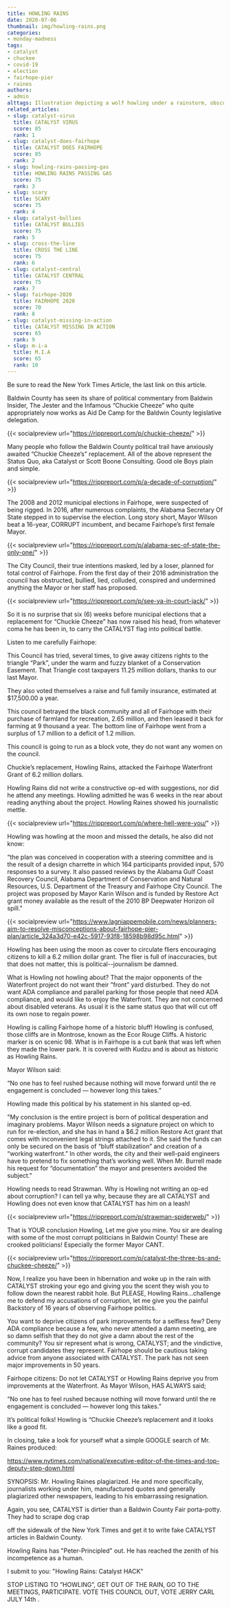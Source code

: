 ```yaml
---
title: HOWLING RAINS
date: 2020-07-06
thumbnail: img/howling-rains.png
categories:
- monday-madness
tags:
- catalyst
- chuckee
- covid-19
- election
- fairhope-pier
- raines
authors:
- admin
alttags: Illustration depicting a wolf howling under a rainstorm, obscured by a “Catalyst” prohibition sign, referencing Baldwin Co...
related_articles:
- slug: catalyst-virus
  title: CATALYST VIRUS
  score: 85
  rank: 1
- slug: catalyst-does-fairhope
  title: CATALYST DOES FAIRHOPE
  score: 85
  rank: 2
- slug: howling-rains-passing-gas
  title: HOWLING RAINS PASSING GAS
  score: 75
  rank: 3
- slug: scary
  title: SCARY
  score: 75
  rank: 4
- slug: catalyst-bullies
  title: CATALYST BULLIES
  score: 75
  rank: 5
- slug: cross-the-line
  title: CROSS THE LINE
  score: 75
  rank: 6
- slug: catalyst-central
  title: CATALYST CENTRAL
  score: 75
  rank: 7
- slug: fairhope-2020
  title: FAIRHOPE 2020
  score: 70
  rank: 8
- slug: catalyst-missing-in-action
  title: CATALYST MISSING IN ACTION
  score: 65
  rank: 9
- slug: m-i-a
  title: M.I.A
  score: 65
  rank: 10
---
```

Be sure to read the New York Times Article, the last link on this article.

Baldwin County has seen its share of political commentary from Baldwin Insider, The Jester and the Infamous “Chuckie Cheeze” who quite appropriately now works as Aid De Camp for the Baldwin County legislative delegation.

{{< socialpreview url="https://rippreport.com/p/chuckie-cheeze/" >}}

Many people who follow the Baldwin County political trail have anxiously awaited “Chuckie Cheeze’s” replacement. All of the above represent the Status Quo, aka Catalyst or Scott Boone Consulting. Good ole Boys plain and simple.

{{< socialpreview url="https://rippreport.com/p/a-decade-of-corruption/" >}}

The 2008 and 2012 municipal elections in Fairhope, were suspected of being rigged. In 2016, after numerous complaints, the Alabama Secretary Of State stepped in to supervise the election. Long story short, Mayor Wilson beat a 16-year, CORRUPT incumbent, and became Fairhope’s first female Mayor.

{{< socialpreview url="https://rippreport.com/p/alabama-sec-of-state-the-only-one/" >}}

The City Council, their true intentions masked, led by a loser, planned for total control of Fairhope. From the first day of their 2016 administration the council has obstructed, bullied, lied, colluded, conspired and undermined anything the Mayor or her staff has proposed.

{{< socialpreview url="https://rippreport.com/p/see-ya-in-court-jack/" >}}

So it is no surprise that six (6) weeks before municipal elections that a replacement for “Chuckie Cheeze” has now raised his head, from whatever coma he has been in, to carry the CATALYST flag into political battle.

Listen to me carefully Fairhope:

This Council has tried, several times, to give away citizens rights to the triangle “Park”, under the warm and fuzzy blanket of a Conservation Easement. That Triangle cost taxpayers 11.25 million dollars, thanks to our last Mayor.

They also voted themselves a raise and full family insurance, estimated at $17,500.00 a year.

This council betrayed the black community and all of Fairhope with their purchase of farmland for recreation, 2.65 million, and then leased it back for farming at 9 thousand a year. The bottom line of Fairhope went from a surplus of 1.7 million to a deficit of 1.2 million.

This council is going to run as a block vote, they do not want any women on the council.

Chuckie’s replacement, Howling Rains, attacked the Fairhope Waterfront Grant of 6.2 million dollars.

Howling Rains did not write a constructive op-ed with suggestions, nor did he attend any meetings. Howling admitted he was 6 weeks in the rear about reading anything about the project. Howling Raines showed his journalistic mettle.

{{< socialpreview url="https://rippreport.com/p/where-hell-were-you/" >}}

Howling was howling at the moon and missed the details, he also did not know:

“the plan was conceived in cooperation with a steering committee and is the result of a design charrette in which 164 participants provided input, 570 responses to a survey. It also passed reviews by the Alabama Gulf Coast Recovery Council, Alabama Department of Conservation and Natural Resources, U.S. Department of the Treasury and Fairhope City Council. The project was proposed by Mayor Karin Wilson and is funded by Restore Act grant money available as the result of the 2010 BP Deepwater Horizon oil spill."

{{< socialpreview url="https://www.lagniappemobile.com/news/planners-aim-to-resolve-misconceptions-about-fairhope-pier-plan/article_324a3d70-e42c-5917-93f8-18598b98d95c.html" >}}

Howling has been using the moon as cover to circulate fliers encouraging citizens to kill a 6.2 million dollar grant. The flier is full of inaccuracies, but that does not matter, this is political--journalism be damned.

What is Howling not howling about? That the major opponents of the Waterfront project do not want their ”front” yard disturbed. They do not want ADA compliance and parallel parking for those people that need ADA compliance, and would like to enjoy the Waterfront. They are not concerned about disabled veterans. As usual it is the same status quo that will cut off its own nose to regain power.

Howling is calling Fairhope home of a historic bluff! Howling is confused, those cliffs are in Montrose, known as the Ecor Rouge Cliffs. A historic marker is on scenic 98. What is in Fairhope is a cut bank that was left when they made the lower park. It is covered with Kudzu and is about as historic as Howling Rains.

Mayor Wilson said:

“No one has to feel rushed because nothing will move forward until the re engagement is concluded — however long this takes.”

Howling made this political by his statement in his slanted op-ed.

"My conclusion is the entire project is born of political desperation and imaginary problems. Mayor Wilson needs a signature project on which to run for re-election, and she has in hand a $6.2 million Restore Act grant that comes with inconvenient legal strings attached to it. She said the funds can only be secured on the basis of “bluff stabilization” and creation of a “working waterfront.” In other words, the city and their well-paid engineers have to pretend to fix something that’s working well. When Mr. Burrell made his request for “documentation” the mayor and presenters avoided the subject."

Howling needs to read Strawman. Why is Howling not writing an op-ed about corruption? I can tell ya why, because they are all CATALYST and Howling does not even know that CATALYST has him on a leash!

{{< socialpreview url="https://rippreport.com/p/strawman-spiderweb/" >}}

That is YOUR conclusion Howling, Let me give you mine. You sir are dealing with some of the most corrupt politicians in Baldwin County! These are crooked politicians! Especially the former Mayor CANT.

{{< socialpreview url="https://rippreport.com/p/catalyst-the-three-bs-and-chuckee-cheeze/" >}}

Now, I realize you have been in hibernation and woke up in the rain with CATALYST stroking your ego and giving you the scent they wish you to follow down the nearest rabbit hole. But PLEASE, Howling Rains...challenge me to defend my accusations of corruption, let me give you the painful Backstory of 16 years of observing Fairhope politics.

You want to deprive citizens of park improvements for a selfless few? Deny ADA compliance because a few, who never attended a damn meeting, are so damn selfish that they do not give a damn about the rest of the community? You sir represent what is wrong, CATALYST; and the vindictive, corrupt candidates they represent. Fairhope should be cautious taking advice from anyone associated with CATALYST. The park has not seen major improvements in 50 years.

Fairhope citizens: Do not let CATALYST or Howling Rains deprive you from improvements at the Waterfront. As Mayor Wilson, HAS ALWAYS said;

“No one has to feel rushed because nothing will move forward until the re engagement is concluded — however long this takes.”

It’s political folks! Howling is “Chuckie Cheeze’s replacement and it looks like a good fit.

In closing, take a look for yourself what a simple GOOGLE search of Mr. Raines produced:

https://www.nytimes.com/national/executive-editor-of-the-times-and-top-deputy-step-down.html

SYNOPSIS: Mr. Howling Raines plagiarized. He and more specifically, journalists working under him, manufactured quotes and generally plagiarized other newspapers, leading to his embarrassing resignation.

Again, you see, CATALYST is dirtier than a Baldwin County Fair porta-potty. They had to scrape dog crap

off the sidewalk of the New York Times and get it to write fake CATALYST articles in Baldwin County.

Howling Rains has "Peter-Principled" out. He has reached the zenith of his incompetence as a human.

I submit to you: "Howling Rains: Catalyst HACK"

STOP LISTING TO ”HOWLING”, GET OUT OF THE RAIN, GO TO THE MEETINGS, PARTICIPATE. VOTE THIS COUNCIL OUT, VOTE JERRY CARL JULY 14th .
